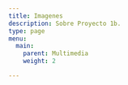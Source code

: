 ```yaml
---
title: Imagenes
description: Sobre Proyecto 1b.
type: page
menu:
  main:
    parent: Multimedia
    weight: 2

---
```

